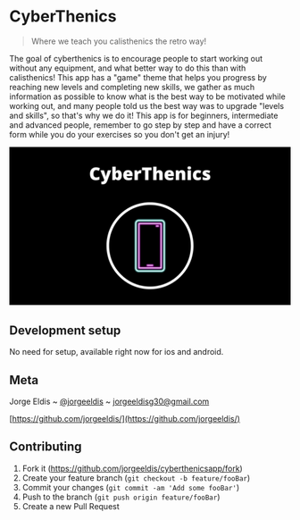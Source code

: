 # CyberThenics

> Where we teach you calisthenics the retro way!

The goal of cyberthenics is to encourage people to start working out without any equipment, and what better way to do this than with calisthenics! This app has a "game" theme that helps you progress by reaching new levels and completing new skills, we gather as much information as possible to know what is the best way to be motivated while working out, and many people told us the best way was to upgrade "levels and skills", so that's why we do it! This app is for beginners, intermediate and advanced people, remember to go step by step and have a correct form while you do your exercises so you don't get an injury! 

![header](https://raw.githubusercontent.com/jorgeeldis/cyberthenicsapp/main/CyberThenics.png)

## Development setup

No need for setup, available right now for ios and android.

## Meta

Jorge Eldis ~ [@jorgeeldis](https://twitter.com/jorgeeldis) ~ jorgeeldisg30@gmail.com

[https://github.com/jorgeeldis/](https://github.com/jorgeeldis/)

## Contributing

1. Fork it (<https://github.com/jorgeeldis/cyberthenicsapp/fork>)
2. Create your feature branch (`git checkout -b feature/fooBar`)
3. Commit your changes (`git commit -am 'Add some fooBar'`)
4. Push to the branch (`git push origin feature/fooBar`)
5. Create a new Pull Request
